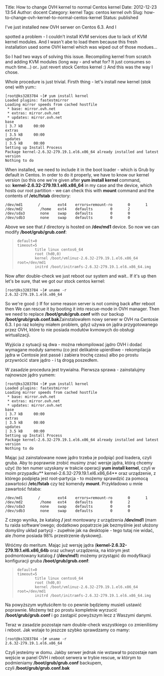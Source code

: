 Title: How to change OVH kernel to normal Centos kernel
Date: 2012-12-23 13:54
Author: docent
Category: kernel
Tags: centos kernel ovh
Slug: how-to-change-ovh-kernel-to-normal-centos-kernel
Status: published

<!--:en-->I've just installed new OVH serwer on Centos 6.3. And I
spotted a problem - I couldn't install KVM services due to lack of KVM
kernel modules. And I wasn't abe to load them because this fresh
installation used some OVH kernel which was wiped out of those modues...

So I had two ways of solving this issue. Recompiling kernel from scratch
and adding KVM modules (long way - and what for? It just consumes so
much time...) or.. just revert stock Centos kernel :) And this was the
way I chose.

Whole procedure is just trivial. Firsth thing - let's install new kernel
(stok one) with yum::

    [root@ks3283784 ~]# yum install kernel
    Loaded plugins: fastestmirror
    Loading mirror speeds from cached hostfile
     * base: mirror.ovh.net
     * extras: mirror.ovh.net
     * updates: mirror.ovh.net
    base                                                                                                                                             | 3.7 kB     00:00     
    extras                                                                                                                                           | 3.5 kB     00:00     
    updates                                                                                                                                          | 3.5 kB     00:00     
    Setting up Install Process
    Package kernel-2.6.32-279.19.1.el6.x86_64 already installed and latest version
    Nothing to do

When installed, we need to include it in the boot loader - which is Grub
by default in Centos. In order to do it properly, we have to know our
kernel version (so this one we're given after **yum install
kernel** command, so: **kernel-2.6.32-279.19.1.el6.x86\_64** in my case
and the device, which hosts our root partition - we can check this with
**mount** command and the contents of **/etc/fstab** directory:

    /dev/md1       /        ext4    errors=remount-ro       0       1
    /dev/md2        /home   ext4    defaults        0       2
    /dev/sda3       none    swap    defaults        0       0
    /dev/sdb3       none    swap    defaults        0       0

Above we see that **/** directory is hosted on **/dev/md1** device. So
now we can modify **/boot/grub/grub.conf**:

>     default=0
>     timeout=5
>             title linux centos6_64
>             root (hd0,0)
>             kernel /boot/vmlinuz-2.6.32-279.19.1.el6.x86_64 root=/dev/md1
>             initrd /boot/initramfs-2.6.32-279.19.1.el6.x86_64.img

Now after double-check we just reboot our system and wait.. If it's up
then let's be sure, that we got our stock centos kernel:

    [root@ks3283784 ~]# uname -r
    2.6.32-279.19.1.el6.x86_64

So we're good :) If for some reason server is not coming back after
reboot then We can rescue it by booting it into rescue-mode in OVH
manager. Then we need to replace **/boot/grub/grub.conf** with our
backup **/boot/grub/grub.conf.bak**<!--:--><!--:pl-->Zainstalowałem nowy
serwer w OVH na Centosie 6.3. I po raz kolejny miałem problem, gdyż
używa on jądra przygotowanego przez OVH, które to nie posiada modułów
kvmowych do obsługi wirtualizacji.

Wyjścia z sytuacji są dwa - można rekompilować jądro OVH i dodać
wymagane moduły samemu (co jest delikatnie upierdliwe - rekompilacja
jądra w Centosie jest passé i zabiera trochę czasu) albo po prostu
przywrócić stare jądro - i tą drogą poszedłem.

W zasadzie procedura jest trywialna. Pierwsza sprawa - zainstalujmy
najnowsze jądro yumem:

    [root@ks3283784 ~]# yum install kernel
    Loaded plugins: fastestmirror
    Loading mirror speeds from cached hostfile
     * base: mirror.ovh.net
     * extras: mirror.ovh.net
     * updates: mirror.ovh.net
    base                                                                                                                                             | 3.7 kB     00:00     
    extras                                                                                                                                           | 3.5 kB     00:00     
    updates                                                                                                                                          | 3.5 kB     00:00     
    Setting up Install Process
    Package kernel-2.6.32-279.19.1.el6.x86_64 already installed and latest version
    Nothing to do

Mając już zainstalowane nowe jądro trzeba je podpiąć pod loadera, czyli
gruba. Aby to poprawnie zrobić musimy znać wersje jądra, którą chcemy
użyć (to ten numer uzyskany w trakcie operacji **yum install kernel**,
czyli w moim przypadku** kernel-2.6.32-279.19.1.el6.x86\_64** oraz
urządzenie, z którego podpięta jest root-partycja - to możemy sprawdzić
za pomocą zawartości **/etc/fstab** czy też komendy **mount**.
Przykładowo u mnie zawartość fstaba:

    /dev/md1       /        ext4    errors=remount-ro       0       1
    /dev/md2        /home   ext4    defaults        0       2
    /dev/sda3       none    swap    defaults        0       0
    /dev/sdb3       none    swap    defaults        0       0

Z czego wynika, że katalog **/** jest montowany z urządzenia
**/dev/md1** (mam tu raida software'owego; dodatkowo popatrzcie jak
bezmyślnie jest ułożony domyślny układ partycji - zupełnie jak na
desktopie - tego tutaj nie widać, ale /home posiada 98% przestrzenie
dyskowej).

Wróćmy do meritum. Mając już wersję jądra
(**kernel-2.6.32-279.19.1.el6.x86\_64b** oraz uchwyt urządzenia, na
którym jest podmontowany katalog **/** (**/dev/md1**) możemy przystąpić
do modyfikacji konfiguracji gruba **/boot/grub/grub.conf**:

>     default=0
>     timeout=5
>             title linux centos6_64
>             root (hd0,0)
>             kernel /boot/vmlinuz-2.6.32-279.19.1.el6.x86_64 root=/dev/md1
>             initrd /boot/initramfs-2.6.32-279.19.1.el6.x86_64.img

Na powyższym wytłuściłem to co pewnie będziemy musieli ustawić
poprawnie. Możemy też po prostu kompletnie wyrzucić
**/boot/grub/grub.conf** i go zastąpić powyższym lecz z Waszymi danymi.

Teraz w zasadzie pozostaje nam double-check wszystkiego co zmieniliśmy i
reboot. Jak wstaje to jeszcze szybko sprawdzamy co mamy:

    [root@ks3283784 ~]# uname -r
    2.6.32-279.19.1.el6.x86_64

Czyli jesteśmy w domu. Jakby serwer jednak nie wstawał to pozostaje nam
wejście w panel OVH i reboot serwera w trybie rescue, w którym to
podmieniamy **/boot/grub/grub.conf** backupem,
czyli **/boot/grub/grub.conf.bak**<!--:-->
